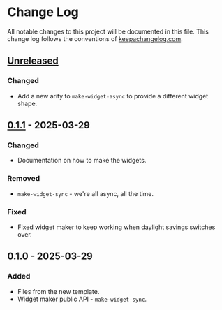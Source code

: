 # Change Log
All notable changes to this project will be documented in this file. This change log follows the conventions of [keepachangelog.com](http://keepachangelog.com/).

## [Unreleased]
### Changed
- Add a new arity to `make-widget-async` to provide a different widget shape.

## [0.1.1] - 2025-03-29
### Changed
- Documentation on how to make the widgets.

### Removed
- `make-widget-sync` - we're all async, all the time.

### Fixed
- Fixed widget maker to keep working when daylight savings switches over.

## 0.1.0 - 2025-03-29
### Added
- Files from the new template.
- Widget maker public API - `make-widget-sync`.

[Unreleased]: https://github.com/san/fp-1/compare/0.1.1...HEAD
[0.1.1]: https://github.com/san/fp-1/compare/0.1.0...0.1.1
